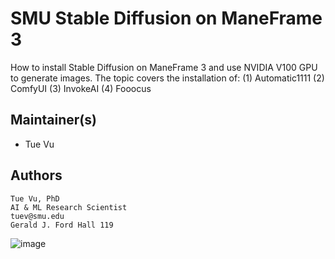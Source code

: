 # SMU Stable Diffusion on ManeFrame 3

How to install Stable Diffusion on ManeFrame 3 and use NVIDIA V100 GPU to generate images.
The topic covers the installation of:
  (1) Automatic1111
  (2) ComfyUI
  (3) InvokeAI
  (4) Fooocus

## Maintainer(s)

* Tue Vu

## Authors
```
Tue Vu, PhD
AI & ML Research Scientist
tuev@smu.edu
Gerald J. Ford Hall 119
```
![image](https://user-images.githubusercontent.com/43855029/146046594-ce56e160-de3b-4903-ad14-7d7355371803.png)
